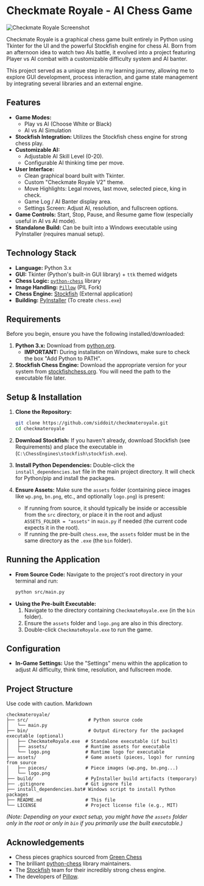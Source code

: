 # Checkmate Royale - AI Chess Game

![Checkmate Royale Screenshot](ss.png) 


Checkmate Royale is a graphical chess game built entirely in Python using Tkinter for the UI and the powerful Stockfish engine for chess AI. Born from an afternoon idea to watch two AIs battle, it evolved into a project featuring Player vs AI combat with a customizable difficulty system and AI banter.

This project served as a unique step in my learning journey, allowing me to explore GUI development, process interaction, and game state management by integrating several libraries and an external engine.

## Features

*   **Game Modes:**
    *   Play vs AI (Choose White or Black)
    *   AI vs AI Simulation
*   **Stockfish Integration:** Utilizes the Stockfish chess engine for strong chess play.
*   **Customizable AI:**
    *   Adjustable AI Skill Level (0-20).
    *   Configurable AI thinking time per move.
*   **User Interface:**
    *   Clean graphical board built with Tkinter.
    *   Custom "Checkmate Royale V2" theme.
    *   Move Highlights: Legal moves, last move, selected piece, king in check.
    *   Game Log / AI Banter display area.
    *   Settings Screen: Adjust AI, resolution, and fullscreen options.
*   **Game Controls:** Start, Stop, Pause, and Resume game flow (especially useful in AI vs AI mode).
*   **Standalone Build:** Can be built into a Windows executable using PyInstaller (requires manual setup).

## Technology Stack

*   **Language:** Python 3.x
*   **GUI:** Tkinter (Python's built-in GUI library) + `ttk` themed widgets
*   **Chess Logic:** [`python-chess`](https://github.com/niklasf/python-chess) library
*   **Image Handling:** [`Pillow`](https://python-pillow.org/) (PIL Fork)
*   **Chess Engine:** [Stockfish](https://stockfishchess.org/) (External application)
*   **Building:** [PyInstaller](https://pyinstaller.org/en/stable/) (To create `chess.exe`)

## Requirements

Before you begin, ensure you have the following installed/downloaded:

1.  **Python 3.x:** Download from [python.org](https://www.python.org/downloads/).
    *   **IMPORTANT:** During installation on Windows, make sure to check the box "Add Python to PATH".
2.  **Stockfish Chess Engine:** Download the appropriate version for your system from [stockfishchess.org](https://stockfishchess.org/download/). You will need the path to the executable file later.

## Setup & Installation

1.  **Clone the Repository:**
    ```bash
    git clone https://github.com/siddoit/checkmateroyale.git 
    cd checkmateroyale
    ```

2.  **Download Stockfish:** 
        If you haven't already, download Stockfish (see Requirements) and place the executable in
        (`C:\ChessEngines\stockfish\stockfish.exe`).

3.  **Install Python Dependencies:**
        Double-click the `install_dependencies.bat` file in the main project directory. It will check for Python/pip and install the packages.

4.  **Ensure Assets:** Make sure the `assets` folder (containing piece images like `wp.png`, `bn.png`, etc., and optionally `logo.png`) is present:
    *   If running from source, it should typically be inside or accessible from the `src` directory, or place it in the root and adjust `ASSETS_FOLDER = "assets"` in `main.py` if needed (the current code expects it in the root).
    *   If running the pre-built `chess.exe`, the `assets` folder must be in the same directory as the `.exe` (the `bin` folder).

## Running the Application

*   **From Source Code:**
    Navigate to the project's root directory in your terminal and run:
    ```bash
    python src/main.py
    ```
*   **Using the Pre-built Executable:**
    1.  Navigate to the directory containing `CheckmateRoyale.exe` (in the `bin` folder).
    2.  Ensure the `assets` folder and `logo.png` are also in this directory.
    3.  Double-click `CheckmateRoyale.exe` to run the game.

## Configuration
*   **In-Game Settings:** Use the "Settings" menu within the application to adjust AI difficulty, think time, resolution, and fullscreen mode.

## Project Structure
Use code with caution.
Markdown
```text
checkmateroyale/
├── src/                      # Python source code
│   └── main.py
├── bin/                      # Output directory for the packaged executable (optional)
│   ├── CheckmateRoyale.exe  # Standalone executable (if built)
│   ├── assets/              # Runtime assets for executable
│   └── logo.png             # Runtime logo for executable
├── assets/                  # Game assets (pieces, logo) for running from source
│   ├── pieces/              # Piece images (wp.png, bn.png...)
│   └── logo.png
├── build/                   # PyInstaller build artifacts (temporary)
├── .gitignore               # Git ignore file
├── install_dependencies.bat# Windows script to install Python packages
├── README.md                # This file
└── LICENSE                  # Project license file (e.g., MIT)
```
*(Note: Depending on your exact setup, you might have the `assets` folder only in the root or only in `bin` if you primarily use the built executable.)*

## Acknowledgements

*   Chess pieces graphics sourced from [Green Chess](https://greenchess.net/info.php?item=downloads)
*   The brilliant [python-chess](https://github.com/niklasf/python-chess) library maintainers.
*   The [Stockfish](https://stockfishchess.org/) team for their incredibly strong chess engine.
*   The developers of [Pillow](https://python-pillow.org/).
